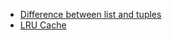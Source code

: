 + [Difference between list and tuples](https://www.programiz.com/python-programming/list-vs-tuples)
+ [LRU Cache](https://medium.com/lambda-automotive/python-and-lru-cache-f812bbdcbb51)
